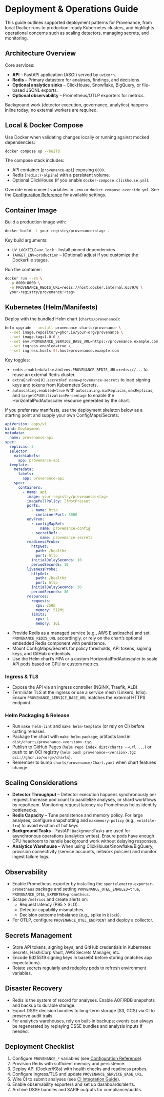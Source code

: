 # Deployment & Operations Guide

This guide outlines supported deployment patterns for Provenance, from local Docker runs to production-ready Kubernetes clusters, and highlights operational concerns such as scaling detectors, managing secrets, and monitoring.

## Architecture Overview

Core services:

- **API** – FastAPI application (ASGI) served by `uvicorn`.
- **Redis** – Primary datastore for analyses, findings, and decisions.
- **Optional analytics sinks** – ClickHouse, Snowflake, BigQuery, or file-based JSONL exports.
- **Optional observability** – Prometheus/OTLP exporters for metrics.

Background work (detector execution, governance, analytics) happens inline today; no external workers are required.

## Local & Docker Compose

Use Docker when validating changes locally or running against mocked dependencies:

```bash
docker compose up --build
```

The compose stack includes:

- API container (`provenance-api`) exposing `8000`.
- Redis (`redis:7-alpine`) with a persistent volume.
- Optional ClickHouse (if you enable `docker-compose.clickhouse.yml`).

Override environment variables in `.env` or `docker-compose.override.yml`. See the [Configuration Reference](configuration.md) for available settings.

## Container Image

Build a production image with:

```bash
docker build -t your-registry/provenance:<tag> .
```

Key build arguments:

- `UV_LOCKFILE=uv.lock` – Install pinned dependencies.
- `TARGET_ENV=production` – (Optional) adjust if you customize the Dockerfile stages.

Run the container:

```bash
docker run --rm \
  -p 8000:8000 \
  -e PROVENANCE_REDIS_URL=redis://host.docker.internal:6379/0 \
  your-registry/provenance:<tag>
```

## Kubernetes (Helm/Manifests)

Deploy with the bundled Helm chart (`charts/provenance`):

```bash
helm upgrade --install provenance charts/provenance \
  --set image.repository=ghcr.io/your-org/provenance \
  --set image.tag=1.0.0 \
  --set env.PROVENANCE_SERVICE_BASE_URL=https://provenance.example.com \
  --set ingress.enabled=true \
  --set ingress.hosts[0].host=provenance.example.com
```

Key toggles:

- `redis.enabled=false` and `env.PROVENANCE_REDIS_URL=redis://...` to reuse an external Redis cluster.
- `extraEnvFrom[0].secretRef.name=provenance-secrets` to load signing keys and tokens from Kubernetes Secrets.
- `autoscaling.enabled=true` with `autoscaling.minReplicas`, `maxReplicas`, and `targetCPUUtilizationPercentage` to enable the HorizontalPodAutoscaler resource generated by the chart.

If you prefer raw manifests, use the deployment skeleton below as a starting point and supply your own ConfigMaps/Secrets:

```yaml
apiVersion: apps/v1
kind: Deployment
metadata:
  name: provenance-api
spec:
  replicas: 2
  selector:
    matchLabels:
      app: provenance-api
  template:
    metadata:
      labels:
        app: provenance-api
    spec:
      containers:
        - name: api
          image: your-registry/provenance:<tag>
          imagePullPolicy: IfNotPresent
          ports:
            - name: http
              containerPort: 8000
          envFrom:
            - configMapRef:
                name: provenance-config
            - secretRef:
                name: provenance-secrets
          readinessProbe:
            httpGet:
              path: /healthz
              port: http
            initialDelaySeconds: 10
            periodSeconds: 10
          livenessProbe:
            httpGet:
              path: /healthz
              port: http
            initialDelaySeconds: 30
            periodSeconds: 30
          resources:
            requests:
              cpu: 250m
              memory: 512Mi
            limits:
              cpu: 1
              memory: 1Gi
```

- Provide Redis as a managed service (e.g., AWS Elasticache) and set `PROVENANCE_REDIS_URL` accordingly, or rely on the chart’s optional embedded Redis component with persistence.
- Mount ConfigMaps/Secrets for policy thresholds, API tokens, signing keys, and GitHub credentials.
- Use the Helm chart’s HPA or a custom HorizontalPodAutoscaler to scale API pods based on CPU or custom metrics.

### Ingress & TLS

- Expose the API via an ingress controller (NGINX, Traefik, ALB).
- Terminate TLS at the ingress or use a service mesh (Linkerd, Istio). Ensure `PROVENANCE_SERVICE_BASE_URL` matches the external HTTPS endpoint.

### Helm Packaging & Release

- Run `make helm-lint` and `make helm-template` (or rely on CI) before cutting releases.
- Package the chart with `make helm-package`; artifacts land in `dist/charts/provenance-<version>.tgz`.
- Publish to GitHub Pages (`helm repo index dist/charts --url ...`) or push to an OCI registry (`helm push provenance-<version>.tgz oci://ghcr.io/<org>/charts`).
- Remember to bump `charts/provenance/Chart.yaml` when chart features change.

## Scaling Considerations

- **Detector Throughput** – Detector execution happens synchronously per request. Increase pod count to parallelize analyses, or shard workflows by repo/team. Monitoring request latency via Prometheus helps identify bottlenecks.
- **Redis Capacity** – Tune persistence and memory policy. For large analyses, configure snapshotting and `maxmemory-policy` (e.g., `volatile-lru`) to avoid eviction of hot keys.
- **Background Tasks** – FastAPI `BackgroundTasks` are used for asynchronous operations (analytics writes). Ensure pods have enough CPU headroom to handle background work without delaying responses.
- **Analytics Warehouse** – When using ClickHouse/Snowflake/BigQuery, provision connectivity (service accounts, network policies) and monitor ingest failure logs.

## Observability

- Enable Prometheus exporter by installing the `opentelemetry-exporter-prometheus` package and setting `PROVENANCE_OTEL_ENABLED=true`, `PROVENANCE_OTEL_EXPORTER=prometheus`.
- Scrape `/metrics` and create alerts on:
  - Request latency (P95 > SLO).
  - Detector capability mismatches.
  - Decision outcome imbalance (e.g., spike in `block`).
- For OTLP, configure `PROVENANCE_OTEL_ENDPOINT` and deploy a collector.

## Secrets Management

- Store API tokens, signing keys, and GitHub credentials in Kubernetes Secrets, HashiCorp Vault, AWS Secrets Manager, etc.
- Encode Ed25519 signing keys in base64 before storing (matches app expectations).
- Rotate secrets regularly and redeploy pods to refresh environment variables.

## Disaster Recovery

- Redis is the system of record for analyses. Enable AOF/RDB snapshots and backup to durable storage.
- Export DSSE decision bundles to long-term storage (S3, GCS) via CI to preserve audit trails.
- For analytics warehouses, rely on built-in backups; events can always be regenerated by replaying DSSE bundles and analysis inputs if needed.

## Deployment Checklist

1. Configure `PROVENANCE_*` variables (see [Configuration Reference](configuration.md)).
2. Provision Redis with sufficient memory and persistence.
3. Deploy API (Docker/K8s) with health checks and readiness probes.
4. Configure ingress/TLS and update `PROVENANCE_SERVICE_BASE_URL`.
5. Wire CI to submit analyses (see [CI Integration Guide](ci-integration.md)).
6. Enable observability exporters and set up dashboards/alerts.
7. Archive DSSE bundles and SARIF outputs for compliance/audits.
